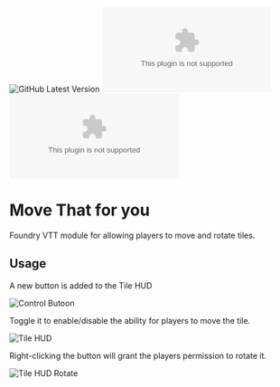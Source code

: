 ![GitHub Latest Version](https://img.shields.io/github/v/release/Aedif/move-that-for-you?sort=semver)
![GitHub Latest Release](https://img.shields.io/github/downloads/Aedif/move-that-for-you/latest/move-that-for-you.zip)
![GitHub All Releases](https://img.shields.io/github/downloads/Aedif/move-that-for-you/move-that-for-you.zip)

# Move That for you

Foundry VTT module for allowing players to move and rotate tiles.

## Usage

A new button is added to the Tile HUD

![Control Butoon](https://user-images.githubusercontent.com/7693704/199137202-0fe5e7ae-380d-4e11-b800-8f0bda38b1f6.png)

Toggle it to enable/disable the ability for players to move the tile.

![Tile HUD](https://user-images.githubusercontent.com/7693704/199137052-93c8b8a6-f85e-4c12-af1c-5ceba19cf044.png)

Right-clicking the button will grant the players permission to rotate it.

![Tile HUD Rotate](https://user-images.githubusercontent.com/7693704/199296167-a7251c84-1b8c-4e82-9b44-125128dcf0f3.png)
